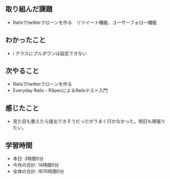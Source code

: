 ## 取り組んだ課題
- Railsでtwitterクローンを作る　リツイート機能、ユーザーフォロー機能
## わかったこと
- i クラスにプルダウンは設定できない
## 次やること
- Railsでtwitterクローンを作る
- Everyday Rails - RSpecによるRailsテスト入門
## 感じたこと
- 見た目も整えたら提出できそうだったがうまく行かなかった。明日も頑張りたい。
## 学習時間
- 本日: 3時間0分
- 今月の合計: 14時間0分
- 全体の合計: 1670時間0分
